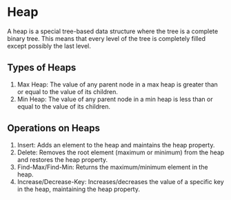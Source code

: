 # Heap

A heap is a special tree-based data structure where the tree is a complete binary tree. This means that every level of the tree is completely filled except possibly the last level.

## Types of Heaps

1. Max Heap: The value of any parent node in a max heap is greater than or equal to the value of its children.
2. Min Heap: The value of any parent node in a min heap is less than or equal to the value of its children.

## Operations on Heaps

1. Insert: Adds an element to the heap and maintains the heap property.
2. Delete: Removes the root element (maximum or minimum) from the heap and restores the heap property.
3. Find-Max/Find-Min: Returns the maximum/minimum element in the heap.
4. Increase/Decrease-Key: Increases/decreases the value of a specific key in the heap, maintaining the heap property.